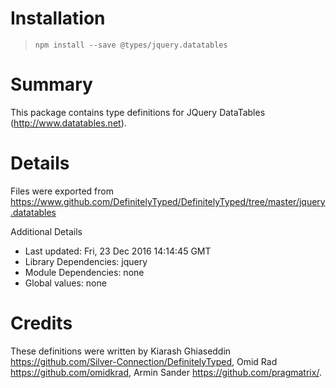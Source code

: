 # Installation
> `npm install --save @types/jquery.datatables`

# Summary
This package contains type definitions for JQuery DataTables (http://www.datatables.net).

# Details
Files were exported from https://www.github.com/DefinitelyTyped/DefinitelyTyped/tree/master/jquery.datatables

Additional Details
 * Last updated: Fri, 23 Dec 2016 14:14:45 GMT
 * Library Dependencies: jquery
 * Module Dependencies: none
 * Global values: none

# Credits
These definitions were written by Kiarash Ghiaseddin <https://github.com/Silver-Connection/DefinitelyTyped>, Omid Rad <https://github.com/omidkrad>, Armin Sander <https://github.com/pragmatrix/>.
